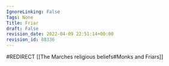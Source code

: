 ```yaml
---
IgnoreLinking: False
Tags: None
Title: Friar
draft: False
revision_date: 2022-04-09 22:51:14+00:00
revision_id: 88336
---
```


#REDIRECT [[The Marches religious beliefs#Monks and Friars]]